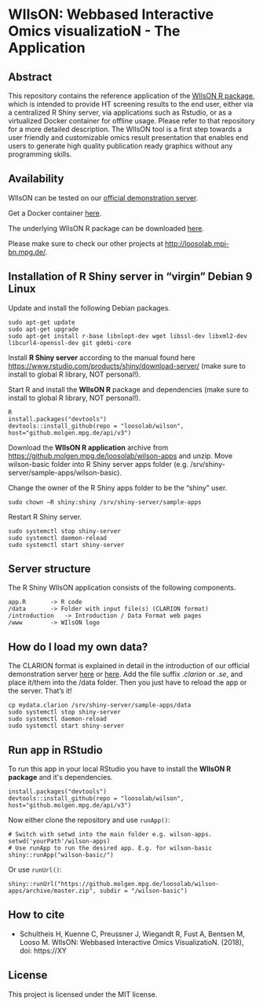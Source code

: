 # WIlsON: Webbased Interactive Omics visualizatioN -  The Application
## Abstract
This repository contains the reference application of the [WIlsON R package]( https://github.molgen.mpg.de/loosolab/wilson), which is intended to provide HT screening results to the end user, either via a centralized R Shiny server, via applications such as Rstudio, or as a virtualized Docker container for offline usage. Please refer to that repository for a more detailed description. The WIlsON tool is a first step towards a user friendly and customizable omics result presentation that enables end users to generate high quality publication ready graphics without any programming skills.

## Availability
WIlsON can be tested on our [official demonstration server](http://loosolab.mpi-bn.mpg.de/apps/wilson/). 

Get a Docker container [here](https://hub.docker.com/r/loosolab/wilson/).

The underlying WIlsON R package can be downloaded [here](https://github.molgen.mpg.de/loosolab/wilson). 

Please make sure to check our other projects at http://loosolab.mpi-bn.mpg.de/.

## Installation of R Shiny server in “virgin” Debian 9 Linux
Update and install the following Debian packages.
```
sudo apt-get update
sudo apt-get upgrade
sudo apt-get install r-base libnlopt-dev wget libssl-dev libxml2-dev libcurl4-openssl-dev git gdebi-core
```

Install **R Shiny server** according to the manual found here https://www.rstudio.com/products/shiny/download-server/ (make sure to install to global R library, NOT personal!).

Start R and install the **WIlsON R** package and dependencies (make sure to install to global R library, NOT personal!).
```
R
install.packages("devtools")
devtools::install_github(repo = "loosolab/wilson", host="github.molgen.mpg.de/api/v3")
```

Download the **WIlsON R application** archive from https://github.molgen.mpg.de/loosolab/wilson-apps and unzip. Move wilson-basic folder into R Shiny server apps folder (e.g. /srv/shiny-server/sample-apps/wilson-basic).

Change the owner of the R Shiny apps folder to be the “shiny” user.
```
sudo chown –R shiny:shiny /srv/shiny-server/sample-apps 
```

Restart R Shiny server.
```
sudo systemctl stop shiny-server
sudo systemctl daemon-reload
sudo systemctl start shiny-server
```

## Server structure
The R Shiny WIlsON application consists of the following components.
```
app.R		-> R code
/data		-> Folder with input file(s) (CLARION format)
/introduction	-> Introduction / Data Format web pages
/www		-> WIlsON logo
```

## How do I load my own data?
The CLARION format is explained in detail in the introduction of our official demonstration server [here](http://loosolab.mpi-bn.mpg.de/apps/wilson/) or [here](/wilson-basic/introduction/format.md). Add the file suffix *.clarion* or *.se*, and place it/them into the /data folder. Then you just have to reload the app or the server. That’s it! 
```
cp mydata.clarion /srv/shiny-server/sample-apps/data
sudo systemctl stop shiny-server
sudo systemctl daemon-reload
sudo systemctl start shiny-server
```

## Run app in RStudio
To run this app in your local RStudio you have to install the **WIlsON R package** and it's dependencies.
```
install.packages("devtools")
devtools::install_github(repo = "loosolab/wilson", host="github.molgen.mpg.de/api/v3")
```
Now either clone the repository and use ``runApp()``:
```
# Switch with setwd into the main folder e.g. wilson-apps.
setwd('yourPath'/wilson-apps)
# Use runApp to run the desired app. E.g. for wilson-basic
shiny::runApp("wilson-basic/")
```
Or use ``runUrl()``:
```
shiny::runUrl("https://github.molgen.mpg.de/loosolab/wilson-apps/archive/master.zip", subdir = "/wilson-basic")
```

## How to cite
* Schultheis H, Kuenne C, Preussner J, Wiegandt R, Fust A, Bentsen M, Looso M. WIlsON: Webbased Interactive Omics VisualizatioN. (2018), doi: https://XY

## License
This project is licensed under the MIT license.
